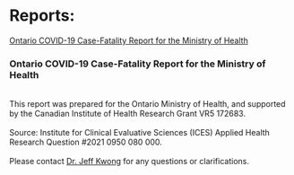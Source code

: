 # Reports: 
<a href="##ontario-covid-19-case-fatality-report-for-the-ministry-of-health">Ontario COVID-19 Case-Fatality Report for the Ministry of Health</a>


### Ontario COVID-19 Case-Fatality Report for the Ministry of Health 
<br>This report was prepared for the Ontario Ministry of Health, and supported by the Canadian Institute of Health Research Grant VR5 172683.</br>
<br>Source: Institute for Clinical Evaluative Sciences (ICES) Applied Health Research Question #2021 0950 080 000.</br>
<br>Please contact [Dr. Jeff Kwong](mailto:jeff.kwong@utoronto.ca) for any questions or clarifications.</br>

